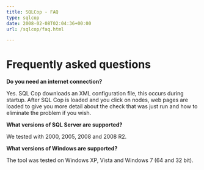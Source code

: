 ```yaml
---
title: SQLCop - FAQ
type: sqlcop
date: 2008-02-08T02:04:36+00:00
url: /sqlcop/faq.html

---
```


# Frequently asked questions

**Do you need an internet connection?**

Yes. SQL Cop downloads an XML configuration file, this occurs during startup. After SQL Cop is loaded and you click on nodes, web pages are loaded to give you more detail about the check that was just run and how to eliminate the problem if you wish.

**What versions of SQL Server are supported?**

We tested with 2000, 2005, 2008 and 2008 R2.

**What versions of Windows are supported?**

The tool was tested on Windows XP, Vista and Windows 7 (64 and 32 bit).
